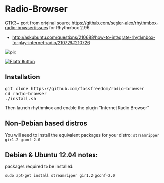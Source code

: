 Radio-Browser
=============

GTK3+ port from original source https://github.com/segler-alex/rhythmbox-radio-browser/issues
for Rhythmbox 2.96


 - http://askubuntu.com/questions/210688/how-to-integrate-rhythmbox-to-play-internet-radio/210726#210726

![pic](http://i.stack.imgur.com/txTPz.png)

[![Flattr Button](http://api.flattr.com/button/button-static-50x60.png "Flattr This!")](https://flattr.com/thing/1237090/fossfreedomradio-browser-on-GitHub "Rhythmbox Radio Browser")


Installation
------------

<pre>
git clone https://github.com/fossfreedom/radio-browser
cd radio-browser
./install.sh
</pre>

Then launch rhythmbox and enable the plugin "Internet Radio Browser"

Non-Debian based distros
------------------------

You will need to install the equivalent packages for your distro: `streamripper gir1.2-gconf-2.0`

Debian & Ubuntu 12.04 notes:
-------------------

packages required to be installed:

    sudo apt-get install streamripper gir1.2-gconf-2.0


